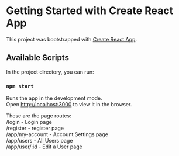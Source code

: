 # Getting Started with Create React App

This project was bootstrapped with [Create React App](https://github.com/facebook/create-react-app).

## Available Scripts

In the project directory, you can run:

### `npm start`

Runs the app in the development mode.\
Open [http://localhost:3000](http://localhost:3000) to view it in the browser.

These are the page routes:\
/login - Login page \
/register - register page \
/app/my-account - Account Settings page \
/app/users - All Users page \
/app/user/:id - Edit a User page
